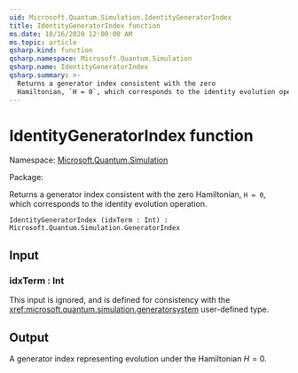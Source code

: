 ```yaml
---
uid: Microsoft.Quantum.Simulation.IdentityGeneratorIndex
title: IdentityGeneratorIndex function
ms.date: 10/16/2020 12:00:00 AM
ms.topic: article
qsharp.kind: function
qsharp.namespace: Microsoft.Quantum.Simulation
qsharp.name: IdentityGeneratorIndex
qsharp.summary: >-
  Returns a generator index consistent with the zero
  Hamiltonian, `H = 0`, which corresponds to the identity evolution operation.
---
```


# IdentityGeneratorIndex function

Namespace: [Microsoft.Quantum.Simulation](xref:Microsoft.Quantum.Simulation)

Package: [](https://nuget.org/packages/)


Returns a generator index consistent with the zeroHamiltonian, `H = 0`, which corresponds to the identity evolution operation.

```Q#
IdentityGeneratorIndex (idxTerm : Int) : Microsoft.Quantum.Simulation.GeneratorIndex
```


## Input

### idxTerm : Int

This input is ignored, and is defined for consistency with the<xref:microsoft.quantum.simulation.generatorsystem> user-defined type.



## Output

A generator index representing evolution under the Hamiltonian$H = 0$.